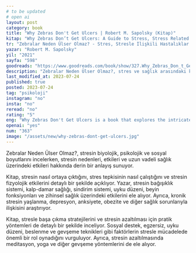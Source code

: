 ```yaml
---
# to be updated
# open ai
layout: post
category: book
title: "Why Zebras Don't Get Ulcers | Robert M. Sapolsky (Kitap)"
kitap: "Why Zebras Don’t Get Ulcers: A Guide to Stress, Stress Related Diseases, and Coping"
tr: "Zebralar Neden Ülser Olmaz? - Stres, Stresle İlişkili Hastalıklar ve Stresle Baş Etme Üzerine Güvenilir Bir Rehber"
yazar: "Robert M. Sapolsky"
yil: "2021"
sayfa: "598"
goodreads: "https://www.goodreads.com/book/show/327.Why_Zebras_Don_t_Get_Ulcers"
description: "Zebralar Neden Ülser Olmaz?, stres ve sağlık arasındaki karmaşık ilişkiyi araştırıyor ve insanların stresle ilişkili durumlarla daha iyi başa çıkmaları ve yönetmeleri konusunda içgörüler sunuyor."
last_modified_at: 2023-07-24
published: true
posted: 2023-07-24
tag: "psikoloji"
instagram: "no"
insta: "no"
reread: "no"
rating: "5"
eng: "Why Zebras Don't Get Ulcers is a book that explores the intricate relationship between stress and health, offering insights into how humans can better cope with and manage stress-related conditions."
openai: "yes"
num: "363"
image: "/assets/new/why-zebras-dont-get-ulcers.jpg"
---
```


Zebralar Neden Ülser Olmaz?, stresin biyolojik, psikolojik ve sosyal boyutlarını incelerken, stresin nedenleri, etkileri ve uzun vadeli sağlık üzerindeki etkileri hakkında derin bir anlayış sunuyor.

Kitap, stresin nasıl ortaya çıktığını, stres tepkisinin nasıl çalıştığını ve stresin fizyolojik etkilerini detaylı bir şekilde açıklıyor. Yazar, stresin bağışıklık sistemi, kalp-damar sağlığı, sindirim sistemi, uyku düzeni, beyin fonksiyonları ve zihinsel sağlık üzerindeki etkilerini ele alıyor. Ayrıca, kronik stresin yaşlanma, depresyon, anksiyete, obezite ve diğer sağlık sorunlarıyla ilişkisini araştırıyor.

Kitap, stresle başa çıkma stratejilerini ve stresin azaltılması için pratik yöntemleri de detaylı bir şekilde inceliyor. Sosyal destek, egzersiz, uyku düzeni, beslenme ve gevşeme teknikleri gibi faktörlerin stresle mücadelede önemli bir rol oynadığını vurguluyor. Ayrıca, stresin azaltılmasında meditasyon, yoga ve diğer gevşeme yöntemlerini de ele alıyor.
